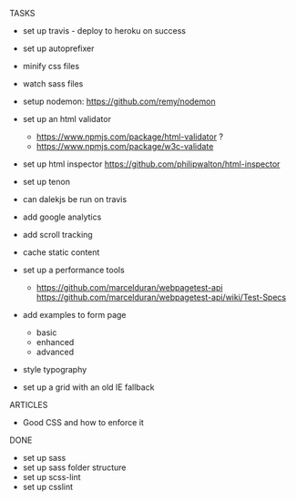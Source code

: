 TASKS
- set up travis - deploy to heroku on success
- set up autoprefixer
- minify css files
- watch sass files


- setup nodemon: https://github.com/remy/nodemon
- set up an html validator
    - https://www.npmjs.com/package/html-validator ?
    - https://www.npmjs.com/package/w3c-validate
- set up html inspector
    https://github.com/philipwalton/html-inspector
- set up tenon
- can dalekjs be run on travis

- add google analytics
- add scroll tracking

- cache static content

- set up a performance tools
    - https://github.com/marcelduran/webpagetest-api
        https://github.com/marcelduran/webpagetest-api/wiki/Test-Specs

- add examples to form page
    - basic
    - enhanced
    - advanced
- style typography
- set up a grid with an old IE fallback

ARTICLES
- Good CSS and how to enforce it


DONE
- set up sass
- set up sass folder structure
- set up scss-lint
- set up csslint